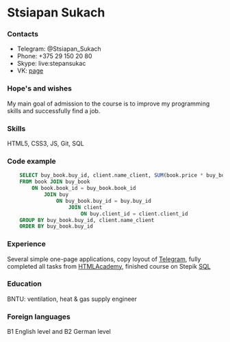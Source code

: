 # Stsiapan Sukach

### Contacts
* Telegram: @Stsiapan_Sukach
* Phone: +375 29 150 20 80
* Skype: live:stepansukac
* VK: [page](https://vk.com/id89240668)

### Hope's and wishes
My main goal of admission to the course is to improve my programming skills and successfully find a job.

### Skills
HTML5, CSS3, JS, Git, SQL

### Code example
```SQL
    SELECT buy_book.buy_id, client.name_client, SUM(book.price * buy_book.amount) AS Стоимость
    FROM book JOIN buy_book
        ON book.book_id = buy_book.book_id
            JOIN buy
                ON buy_book.buy_id = buy.buy_id
                    JOIN client
                        ON buy.client_id = client.client_id
    GROUP BY buy_book.buy_id, client.name_client
    ORDER BY buy_book.buy_id
```

### Experience
Several simple one-page applications, copy loyout of [Telegram](https://github.com/Qry1/Qry1.github.io), fully completed all tasks from [HTMLAcademy](https://htmlacademy.ru/courses), finished course on Stepik [SQL](https://stepik.org/course/63054)

### Education
BNTU: ventilation, heat & gas supply engineer

### Foreign languages
B1 English level and B2 German level
